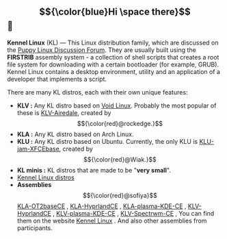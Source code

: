 ## $${\color{blue}Hi \space there}$$ 👋

**Kennel Linux** (KL) — This Linux distribution family, which are discussed on the [Puppy Linux Discussion Forum](https://forum.puppylinux.com/viewforum.php?f=228).
They are usually built using the **FIRSTRIB** assembly system - a collection of shell scripts that creates a root file system for downloading with a certain bootloader (for example, GRUB).
Kennel Linux contains a desktop environment, utility and an application of a developer that implements a script.
 
There are many KL distros, each with their own unique features:

- **KLV :** Any KL distro based on [Void Linux](https://voidlinux.org/). Probably the most popular of these is [KLV-Airedale](https://forum.puppylinux.com/viewforum.php?f=191), created by $${\color{red}@rockedge.}$$
- **KLA :** Any KL distro based on Arch Linux.
- **KLU :** Any KL distro based on Ubuntu. Currently, the only KLU is [KLU-jam-XFCEbase](https://forum.puppylinux.com/viewtopic.php?t=7866), created by $${\color{red}@Wiak.}$$
- **KL minis :** KL distros that are made to be "**very small**".
- [Kennel Linux distros](https://forum.puppylinux.com/viewforum.php?f=231)
- **Assemblies** $${\color{red}@sofiya}$$ [KLA-OT2baseCE](https://github.com/sofijacom/KLA-OT2baseCE) , [KLA-HyprlandCE](https://github.com/sofijacom/KLA-Hyprland) , [KLA-plasma-KDE-CE](https://github.com/sofijacom/KLA-plasma-KDE-CE) , [KLV-HyprlandCE](https://github.com/sofijacom/KLV-HyprlandCE) , [KLV-plasma-KDE-CE](https://github.com/sofijacom/KLV-plasma-KDE-CE) , [KLV-Spectrwm-CE](https://github.com/sofijacom/KLV-Spectrwm-CE) , You can find them on the website [Kennel Linux](https://sofijacom.github.io/) . And also other assemblies from participants.


<!--

**Here are some ideas to get you started:**

🙋‍♀️ A short introduction - what is your organization all about?
🌈 Contribution guidelines - how can the community get involved?
👩‍💻 Useful resources - where can the community find your docs? Is there anything else the community should know?
🍿 Fun facts - what does your team eat for breakfast?
🧙 Remember, you can do mighty things with the power of [Markdown](https://docs.github.com/github/writing-on-github/getting-started-with-writing-and-formatting-on-github/basic-writing-and-formatting-syntax)
-->
